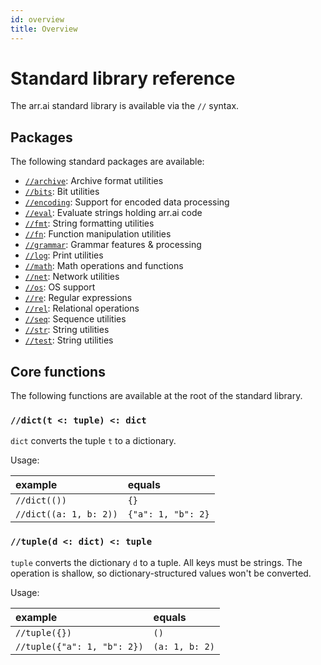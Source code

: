 ```yaml
---
id: overview
title: Overview
---
```


# Standard library reference

The arr.ai standard library is available via the `//` syntax.

## Packages

The following standard packages are available:

- [`//archive`](./archive): Archive format utilities
- [`//bits`](./bits): Bit utilities
- [`//encoding`](./encoding): Support for encoded data processing
- [`//eval`](./eval): Evaluate strings holding arr.ai code
- [`//fmt`](./fmt): String formatting utilities
- [`//fn`](./fn): Function manipulation utilities
- [`//grammar`](./grammar): Grammar features & processing
- [`//log`](./log): Print utilities
- [`//math`](./math): Math operations and functions
- [`//net`](./net): Network utilities
- [`//os`](./os): OS support
- [`//re`](./re): Regular expressions
- [`//rel`](./rel): Relational operations
- [`//seq`](./seq): Sequence utilities
- [`//str`](./str): String utilities
- [`//test`](./test): String utilities

## Core functions

The following functions are available at the root of the standard library.

### `//dict(t <: tuple) <: dict`

`dict` converts the tuple `t` to a dictionary.

Usage:

| example | equals |
|:-|:-|
|`//dict(())` | `{}` |
| `//dict((a: 1, b: 2))` | `{"a": 1, "b": 2}` |

### `//tuple(d <: dict) <: tuple`

`tuple` converts the dictionary `d` to a tuple. All keys must be strings. The
operation is shallow, so dictionary-structured values won't be converted.

Usage:

| example | equals |
|:-|:-|
|`//tuple({})` | `()`|
| `//tuple({"a": 1, "b": 2})` | `(a: 1, b: 2)` |
